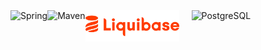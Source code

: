 <div style="display:flex">
    <div>
        <img src="https://www.clipartmax.com/png/full/354-3543373_spring-framework-logo-svg-png-download-java-spring.png" width="60" alt="Spring">
    </div>
    <div>
        <img src="https://upload.wikimedia.org/wikipedia/commons/f/f5/Maven_logo.gif" width="200" alt="Maven">
    </div>
    <div>
        <img src="https://github.com/l3r8yJ/qa-bot/blob/master/liquibase.png?raw=true" width="150" alt="Liquibase">
    </div>
        <div style="margin-left:20px">
            <div style="margin-top: 10px, display:inline">
                <img src="https://uxwing.com/wp-content/themes/uxwing/download/brands-and-social-media/postgresql-icon.png" width="60" alt="PostgreSQL">
            </div>
        </div>
</div>


